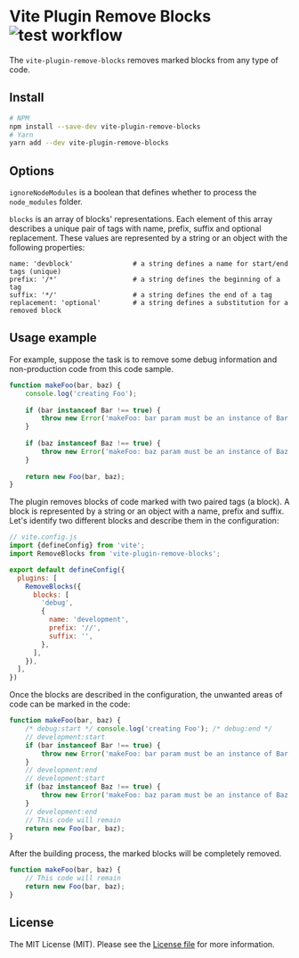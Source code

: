 Vite Plugin Remove Blocks ![test workflow](https://github.com/kudashevs/vite-plugin-remove-blocks/actions/workflows/run-tests.yml/badge.svg)
==========================

The `vite-plugin-remove-blocks` removes marked blocks from any type of code.

## Install

```bash
# NPM
npm install --save-dev vite-plugin-remove-blocks
# Yarn
yarn add --dev vite-plugin-remove-blocks
```


## Options

`ignoreNodeModules` is a boolean that defines whether to process the `node_modules` folder.

`blocks` is an array of blocks' representations. Each element of this array describes a unique pair of tags with name,
prefix, suffix and optional replacement. These values are represented by a string or an object with the following properties:
```
name: 'devblock'               # a string defines a name for start/end tags (unique)
prefix: '/*'                   # a string defines the beginning of a tag
suffix: '*/'                   # a string defines the end of a tag
replacement: 'optional'        # a string defines a substitution for a removed block
```


## Usage example

For example, suppose the task is to remove some debug information and non-production code from this code sample.
```javascript
function makeFoo(bar, baz) {
    console.log('creating Foo'); 
    
    if (bar instanceof Bar !== true) {
        throw new Error('makeFoo: bar param must be an instance of Bar');
    }
    
    if (baz instanceof Baz !== true) {
        throw new Error('makeFoo: baz param must be an instance of Baz');
    }
    
    return new Foo(bar, baz);
}
```

The plugin removes blocks of code marked with two paired tags (a block). A block is represented by a string or an object
with a name, prefix and suffix. Let's identify two different blocks and describe them in the configuration:
```javascript
// vite.config.js 
import {defineConfig} from 'vite';
import RemoveBlocks from 'vite-plugin-remove-blocks';

export default defineConfig({
  plugins: [
    RemoveBlocks({
      blocks: [
        'debug',
        {
          name: 'development',
          prefix: '//',
          suffix: '',
        },
      ],
    }),
  ],
})
```

Once the blocks are described in the configuration, the unwanted areas of code can be marked in the code:
```javascript
function makeFoo(bar, baz) {
    /* debug:start */ console.log('creating Foo'); /* debug:end */
    // development:start
    if (bar instanceof Bar !== true) {
        throw new Error('makeFoo: bar param must be an instance of Bar');
    }
    // development:end
    // development:start
    if (baz instanceof Baz !== true) {
        throw new Error('makeFoo: baz param must be an instance of Baz');
    }
    // development:end
    // This code will remain
    return new Foo(bar, baz);
}
```

After the building process, the marked blocks will be completely removed.
```javascript
function makeFoo(bar, baz) {
    // This code will remain
    return new Foo(bar, baz);
}
```


## License

The MIT License (MIT). Please see the [License file](LICENSE.md) for more information.